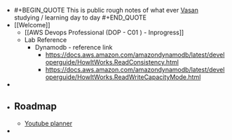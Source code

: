 - #+BEGIN_QUOTE
  This is public rough notes of what ever [Vasan](https://twitter.com/keerthivasan036) studying / learning day to day
  #+END_QUOTE
- [[Welcome]]
	- [[AWS Devops Professional (DOP - C01 ) - Inprogress]]
	- Lab Reference
		- Dynamodb - reference link
			- https://docs.aws.amazon.com/amazondynamodb/latest/developerguide/HowItWorks.ReadConsistency.html
			- https://docs.aws.amazon.com/amazondynamodb/latest/developerguide/HowItWorks.ReadWriteCapacityMode.html
-
- ## Roadmap
	- [Youtube planner](https://trello.com/b/ATMpz1cj/yt-planner)
-